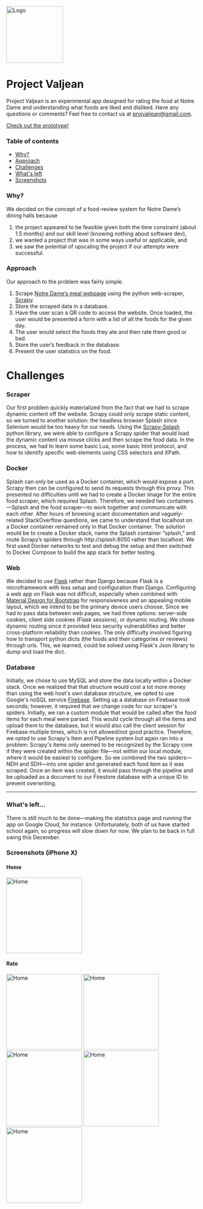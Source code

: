 <img src="web/src/static/img/svg/pv-logo-default.svg" alt="Logo" width="150px">

# Project Valjean
Project Valjean is an experimental app designed for rating the food at Notre Dame and understanding what foods are liked and disliked. Have any questions or comments?
Feel free to contact us at projvaljean@gmail.com.

[Check out the prototype!](https://projectvaljean.com/)

### Table of contents
- [Why?](#why)
- [Approach](#approach)
- [Challenges](#challenges)
- [What's left](#whats-left)
- [Screenshots](#screenshots-iphone-x)
### Why?
We decided on the concept of a food-review system for Notre Dame’s dining halls because
1. the project appeared to be feasible given both the time constraint (about 1.5 months) and our skill level (knowing nothing about software dev),
2. we wanted a project that was in some ways useful or applicable, and
3. we saw the potential of upscaling the project if our attempts were successful.

### Approach
Our approach to the problem was fairly simple.
1. Scrape [Notre Dame’s meal webpage](http://nutrition.nd.edu/NetNutrition/1#) using the python web-scraper, [Scrapy](https://scrapy.org/).
2. Store the scraped data in a database.
3. Have the user scan a QR code to access the website. Once loaded, the user would be presented a form with a list of all the foods for the given day. 
4. The user would select the foods they ate and then rate them good or bad.
5. Store the user’s feedback in the database.
6. Present the user statistics on the food.
# Challenges
### Scraper
Our first problem quickly materialized from the fact that we had to scrape dynamic content off the website. Scrapy could only scrape static content, so we turned to another solution: the headless browser Splash since Selenium would be too heavy for our needs. Using the [Scrapy-Splash](https://github.com/scrapy-plugins/scrapy-splash) python library, we were able to configure a Scrapy spider that would load the dynamic content via mouse clicks and then scrape the food data. In the process, we had to learn some basic Lua, some basic html protocol, and how to identify specific web elements using CSS selectors and XPath.
### Docker
Splash can only be used as a Docker container, which would expose a port. Scrapy then can be configured to send its requests through this proxy. This presented no difficulties until we had to create a Docker image for the entire food scraper, which required Splash. Therefore, we needed two containers—Splash and the food scraper—to work together and communicate with each other. After hours of browsing scant documentation and vaguely-related StackOverflow questions, we came to understand that localhost on a Docker container remained only in that Docker container. The solution would be to create a Docker stack, name the Splash container “splash,” and route Scrapy’s spiders through http://splash:8050 rather than localhost. We first used Docker networks to test and debug the setup and then switched to Docker Compose to build the app stack for better testing.
### Web
We decided to use [Flask](https://flask.palletsprojects.com/en/2.0.x/) rather than Django because Flask is a microframework with less setup and configuration than Django. Configuring a web app on Flask was not difficult, especially when combined with [Material Design for Bootstrap](https://mdbootstrap.com/) for responsiveness and an appealing mobile layout, which we intend to be the primary device users choose. Since we had to pass data between web pages, we had three options: server-side cookies, client side cookies (Flask sessions), or dynamic routing. We chose dynamic routing since it provided less security vulnerabilities and better cross-platform reliability than cookies. The only difficulty involved figuring how to transport python dicts (the foods and their categories or reviews) through urls. This, we learned, could be solved using Flask's Json library to dump and load the dict.
### Database
Initially, we chose to use MySQL and store the data locally within a Docker stack. Once we realized that that structure would cost a lot more money than using the web host's own database structure, we opted to use Google's noSQL service [Firebase](https://firebase.google.com/). Setting up a database on Firebase took seconds; however, it required that we change code for our scraper's spiders. Initially, we ran a custom module that would be called after the food items for each meal were parsed. This would cycle through all the items and upload them to the database, but it would also call the client session for Firebase multiple times, which is not allowed/not good practice. Therefore, we opted to use Scrapy's Item and Pipeline system but again ran into a problem: Scrapy's items only seemed to be recognized by the Scrapy core if they were created within the spider file—not within our local module, where it would be easiest to configure. So we combined the two spiders—NDH and SDH—into one spider and generated each food item as it was scraped. Once an item was created, it would pass through the pipeline and be uploaded as a document to our Firestore database with a unique ID to prevent overwriting.

---
### What's left...
There is still much to be done—making the statistics page and running the app on Google Cloud, for instance. Unfortunately, both of us have started school again, so progress will slow down for now. We plan to be back in full swing this December.

### Screenshots (iPhone X)
#### Home
<img src="readme_images/home_ix.png" alt="Home" width="200px">

#### Rate
<img src="readme_images/rate_dh_ix.png" alt="Home" width="200px">
<img src="readme_images/rate_meal_ix.png" alt="Home" width="200px">
<img src="readme_images/rate_select_ix.png" alt="Home" width="200px">
<img src="readme_images/rate_rate_ix.png" alt="Home" width="200px">
<img src="readme_images/rate_done_ix.png" alt="Home" width="200px">